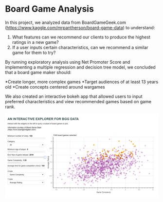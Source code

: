 # Board Game Analysis

In this project, we analyzed data from BoardGameGeek.com (https://www.kaggle.com/mrpantherson/board-game-data) to understand:

1. What features can we recommend our clients to produce the highest ratings in a new game?
2. If a user inputs certain characteristics, can we recommend a similar game for them to try? 

By running exploratory analysis using Net Promoter Score and implementing a multiple regression and decision tree model, we concluded that a board game maker should:

*Create longer, more complex games
*Target audiences of at least 13 years old
*Create concepts centered around wargames

We also created an interactive bokeh app that allowed users to input preferred characteristics and view recommended games based on game rank.

![alt text](https://github.com/helenashi95/Board-Game-Analysis-Project/blob/master/bokeh%20app.png)
